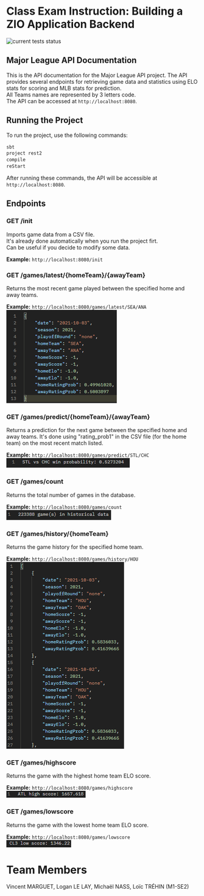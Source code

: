 # Class Exam Instruction: Building a ZIO Application Backend
![current tests status](https://github.com/plugnpush/projectfunctionalprogramming2/actions/workflows/scala.yml/badge.svg)

## Major League API Documentation

This is the API documentation for the Major League API project. The API provides several endpoints for retrieving game data and statistics using ELO stats for scoring and MLB stats for prediction.  
All Teams names are represented by 3 letters code.  
The API can be accessed at `http://localhost:8080`.

## Running the Project

To run the project, use the following commands:

```bash
sbt
project rest2
compile
reStart
```

After running these commands, the API will be accessible at `http://localhost:8080`.

## Endpoints

### GET /init

Imports game data from a CSV file.  
It's already done automatically when you run the project firt.  
Can be useful if you decide to modify some data.  

**Example:** `http://localhost:8080/init`

### GET /games/latest/{homeTeam}/{awayTeam}

Returns the most recent game played between the specified home and away teams.  

**Example:** `http://localhost:8080/games/latest/SEA/ANA`  
![exemple](images/2.png)

### GET /games/predict/{homeTeam}/{awayTeam}

Returns a prediction for the next game between the specified home and away teams.
It's done using "rating_prob1" in the CSV file (for the home team) on the most recent match listed.

**Example:** `http://localhost:8080/games/predict/STL/CHC`  
![exemple](images/1.png)

### GET /games/count

Returns the total number of games in the database.

**Example:** `http://localhost:8080/games/count`  
![exemple](images/4.png)

### GET /games/history/{homeTeam}

Returns the game history for the specified home team.

**Example:** `http://localhost:8080/games/history/HOU`  
![exemple](images/3.png)

### GET /games/highscore

Returns the game with the highest home team ELO score.

**Example:** `http://localhost:8080/games/highscore`  
![exemple](images/5.png)

### GET /games/lowscore

Returns the game with the lowest home team ELO score.

**Example:** `http://localhost:8080/games/lowscore`  
![exemple](images/6.png)

# Team Members
Vincent MARGUET, Logan LE LAY, Michaël NASS, Loïc TRÉHIN (M1-SE2)
